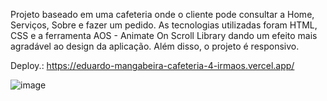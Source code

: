 Projeto baseado em uma cafeteria onde o cliente pode consultar a Home, Serviços, Sobre e fazer um pedido. 
As tecnologias utilizadas foram HTML, CSS e a ferramenta AOS - Animate On Scroll Library dando um efeito mais agradável ao design da aplicação. Além disso, o projeto é responsivo.


Deploy.: https://eduardo-mangabeira-cafeteria-4-irmaos.vercel.app/



![image](https://github.com/user-attachments/assets/2df05860-9727-44ab-bcfb-e9e0eadb6e0b)
